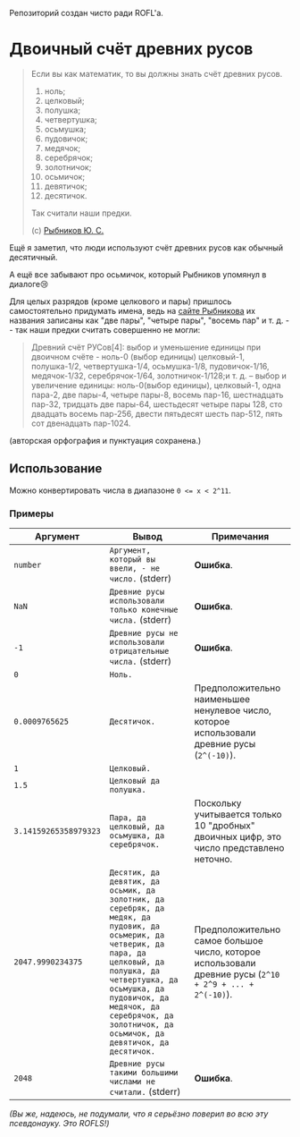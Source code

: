 Репозиторий создан чисто ради ROFL'а.
# Двоичный счёт древних русов

> Если вы как математик, то вы должны знать счёт древних русов.
> 1. ноль;
> 2. целковый;
> 3. полушка;
> 4. четвертушка;
> 5. осьмушка;
> 6. пудовичок;
> 7. медячок;
> 8. серебрячок;
> 9. золотничок;
> 10. осьмичок;
> 11. девятичок;
> 12. десятичок.
> 
> Так считали наши предки.
>
> (c) [Рыбников Ю. С.](https://www.youtube.com/watch?v=kzV4KuZPQWk)

Ещё я заметил, что люди используют счёт древних русов как обычный десятичный.

А ещё все забывают про осьмичок, который Рыбников упомянул в диалоге😢

Для целых разрядов (кроме целкового и пары) пришлось самостоятельно придумать имена, ведь на [сайте Рыбникова](http://ruvserod.ru/posts/metodika-ponimaniya-svyazi-grammatiki-i-matematiki/) их названия записаны как "две пары", "четыре пары", "восемь пар" и т. д. -- так наши предки считать совершенно не могли:

> Древний счёт РУСов[4]: выбор и уменьшение единицы при двоичном счёте - ноль-0 (выбор единицы) целковый-1, полушка-1/2, четвертушка-1/4, осьмушка-1/8, пудовичок-1/16, медячок-1/32, серебрячок-1/64, золотничок-1/128;и т. д. – выбор и увеличение единицы: ноль-0(выбор единицы), целковый-1, одна пара-2, две пары-4, четыре пары-8, восемь пар-16, шестнадцать пар-32, тридцать две пары-64, шестьдесят четыре пары 128, сто двадцать восемь пар-256, двести пятьдесят шесть пар-512, пять сот двенадцать пар-1024.

(авторская орфография и пунктуация сохранена.) 

## Использование

Можно конвертировать числа в диапазоне `0 <= x < 2^11`.

### Примеры

| Аргумент | Вывод | Примечания |
| --- | --- | --- |
| `number` | `Аргумент, который вы ввели, - не число.` (stderr) | **Ошибка**. |
| `NaN` | `Древние русы использовали только конечные числа.` (stderr) | **Ошибка**. |
| `-1` | `Древние русы не использовали отрицательные числа.` (stderr) | **Ошибка**. |
| `0` | `Ноль.` | |
| `0.0009765625` | `Десятичок.` | Предположительно наименьшее ненулевое число, которое использовали древние русы (`2^(-10)`). |
| `1` | `Целковый.` | |
| `1.5` | `Целковый да полушка.` | |
| `3.14159265358979323` | `Пара, да целковый, да осьмушка, да серебрячок.` | Поскольку учитывается только 10 "дробных" двоичных цифр, это число представлено неточно. |
| `2047.9990234375` | `Десятик, да девятик, да осьмик, да золотник, да серебряк, да медяк, да пудовик, да осьмерик, да четверик, да пара, да целковый, да полушка, да четвертушка, да осьмушка, да пудовичок, да медячок, да серебрячок, да золотничок, да осьмичок, да девятичок, да десятичок.` | Предположительно самое большое число, которое использовали древние русы (`2^10 + 2^9 + ... + 2^(-10)`). | 
| `2048` | `Древние русы такими большими числами не считали.` (stderr) | **Ошибка**. |

*(Вы же, надеюсь, не подумали, что я серьёзно поверил во всю эту псевдонауку. Это ROFLS!)*
